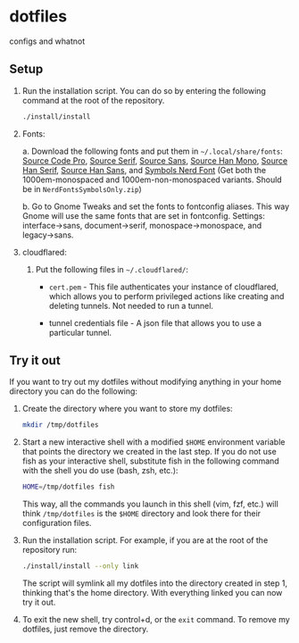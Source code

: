 # dotfiles

configs and whatnot

## Setup

1. Run the installation script. You can do so by entering the following command at the root of the repository.

    ``` sh
    ./install/install
    ```

2. Fonts:

    a. Download the following fonts and put them in `~/.local/share/fonts`: [Source Code Pro](https://github.com/adobe-fonts/source-code-pro), [Source Serif](https://github.com/adobe-fonts/source-serif), [Source Sans](https://github.com/adobe-fonts/source-sans), [Source Han Mono](https://github.com/adobe-fonts/source-han-mono), [Source Han Serif](https://github.com/adobe-fonts/source-han-serif), [Source Han Sans](https://github.com/adobe-fonts/source-han-sans), and [Symbols Nerd Font](https://github.com/ryanoasis/nerd-fonts/releases) (Get both the 1000em-monospaced and 1000em-non-monospaced variants. Should be in `NerdFontsSymbolsOnly.zip`)

    b. Go to Gnome Tweaks and set the fonts to fontconfig aliases. This way Gnome will use the same fonts that are set in fontconfig. Settings: interface->sans, document->serif, monospace->monospace, and legacy->sans.

3. cloudflared:

    1. Put the following files in `~/.cloudflared/`:

        - `cert.pem` - This file authenticates your instance of cloudflared, which allows you to perform  privileged actions like creating and deleting tunnels. Not needed to run a tunnel.

        - tunnel credentials file -  A json file that allows you to use a particular tunnel.

## Try it out

If you want to try out my dotfiles without modifying anything in your home directory you can do the following:

1. Create the directory where you want to store my dotfiles:

    ``` sh
    mkdir /tmp/dotfiles
    ```

2. Start a new interactive shell with a modified `$HOME` environment variable that points the directory we created in the last step. If you do not use fish as your interactive shell, substitute fish in the following command with the shell you do use (bash, zsh, etc.):

    ``` sh
    HOME=/tmp/dotfiles fish
    ```

    This way, all the commands you launch in this shell (vim, fzf, etc.) will think `/tmp/dotfiles` is the `$HOME` directory and look there for their configuration files.

3. Run the installation script. For example, if you are at the root of the repository run:

    ``` sh
    ./install/install --only link
    ```

    The script will symlink all my dotfiles into the directory created in step 1, thinking that's the home directory. With everything linked you can now try it out.

4. To exit the new shell, try control+d, or the `exit` command. To remove my dotfiles, just remove the directory.

